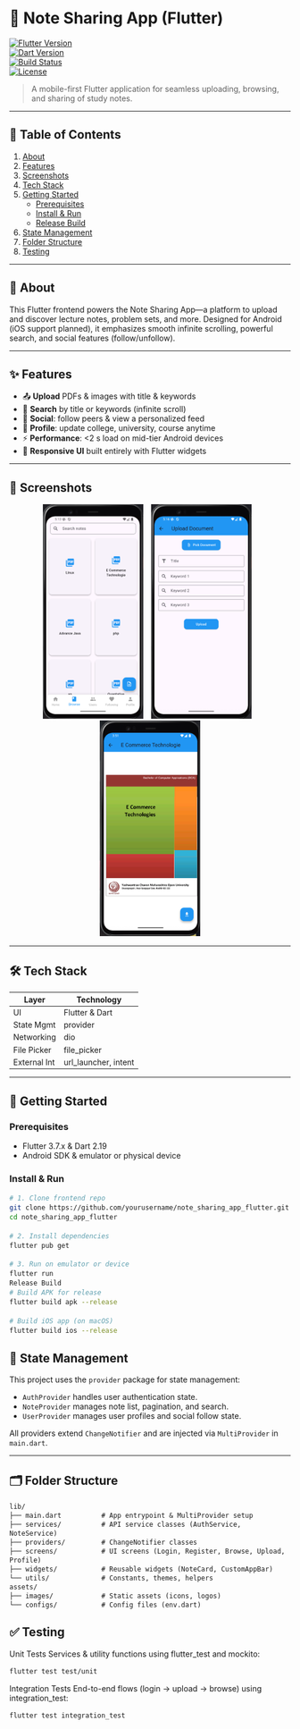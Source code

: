 # 📝 Note Sharing App (Flutter)

<!-- PROJECT BADGES -->

[![Flutter Version](https://img.shields.io/badge/Flutter-3.7.x-blue.svg)](https://flutter.dev)  
[![Dart Version](https://img.shields.io/badge/Dart-2.19-green.svg)](https://dart.dev)  
[![Build Status](https://img.shields.io/github/actions/workflow/status/yourusername/note_sharing_app_flutter/flutter.yml?branch=main)](https://github.com/yourusername/note_sharing_app_flutter/actions)  
[![License](https://img.shields.io/badge/License-MIT-yellow.svg)](LICENSE)

> A mobile-first Flutter application for seamless uploading, browsing, and sharing of study notes.

---

## 🎯 Table of Contents

1. [About](#about)
2. [Features](#features)
3. [Screenshots](#screenshots)
4. [Tech Stack](#tech-stack)
5. [Getting Started](#getting-started)
   - [Prerequisites](#prerequisites)
   - [Install & Run](#install--run)
   - [Release Build](#release-build)
6. [State Management](#state-management)
7. [Folder Structure](#folder-structure)
8. [Testing](#testing)

---

## 🧐 About

This Flutter frontend powers the Note Sharing App—a platform to upload and discover lecture notes, problem sets, and more. Designed for Android (iOS support planned), it emphasizes smooth infinite scrolling, powerful search, and social features (follow/unfollow).

---

## ✨ Features

- 📤 **Upload** PDFs & images with title & keywords
- 🔎 **Search** by title or keywords (infinite scroll)
- 👥 **Social**: follow peers & view a personalized feed
- 🔄 **Profile**: update college, university, course anytime
- ⚡ **Performance**: <2 s load on mid-tier Android devices
- 📱 **Responsive UI** built entirely with Flutter widgets

---

## 📸 Screenshots

<p align="center">
  <img src="screenshots/Browse.png" alt="Browse Notes" width="180px" style="margin-right: 10px;"/>
  <img src="screenshots/Upload.png" alt="Upload Screen" width="180px" style="margin-right: 10px;"/>
  <img src="screenshots/View.png" alt="Document View" width="180px"/>
</p>

---

## 🛠 Tech Stack

| Layer        | Technology           |
| ------------ | -------------------- |
| UI           | Flutter & Dart       |
| State Mgmt   | provider             |
| Networking   | dio                  |
| File Picker  | file_picker          |
| External Int | url_launcher, intent |

---

## 🚀 Getting Started

### Prerequisites

- Flutter 3.7.x & Dart 2.19
- Android SDK & emulator or physical device

### Install & Run

```bash
# 1. Clone frontend repo
git clone https://github.com/yourusername/note_sharing_app_flutter.git
cd note_sharing_app_flutter

# 2. Install dependencies
flutter pub get

# 3. Run on emulator or device
flutter run
Release Build
# Build APK for release
flutter build apk --release

# Build iOS app (on macOS)
flutter build ios --release

```

## 🧠 State Management

This project uses the `provider` package for state management:

- `AuthProvider` handles user authentication state.
- `NoteProvider` manages note list, pagination, and search.
- `UserProvider` manages user profiles and social follow state.

All providers extend `ChangeNotifier` and are injected via `MultiProvider` in `main.dart`.

---

## 🗂 Folder Structure

```plaintext
lib/
├── main.dart          # App entrypoint & MultiProvider setup
├── services/          # API service classes (AuthService, NoteService)
├── providers/         # ChangeNotifier classes
├── screens/           # UI screens (Login, Register, Browse, Upload, Profile)
├── widgets/           # Reusable widgets (NoteCard, CustomAppBar)
└── utils/             # Constants, themes, helpers
assets/
├── images/            # Static assets (icons, logos)
└── configs/           # Config files (env.dart)
```

## ✅ Testing

Unit Tests
Services & utility functions using flutter_test and mockito:
``` bash
flutter test test/unit
``` 
Integration Tests
End-to-end flows (login → upload → browse) using integration_test:
``` bash
flutter test integration_test
``` 
